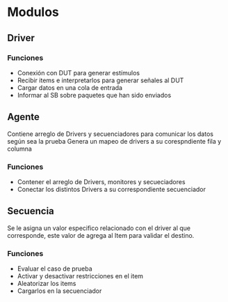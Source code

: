 # Modulos
## Driver
### Funciones
- Conexión con DUT para generar estímulos
- Recibir items e interpretarlos para generar señales al DUT
- Cargar datos en una cola de entrada
- Informar al SB sobre paquetes que han sido enviados
## Agente
Contiene arreglo de Drivers y secuenciadores para comunicar los datos según sea la prueba
Genera un mapeo de drivers a su corespndiente fila y columna
### Funciones
- Contener el arreglo de Drivers, monitores y secueciadores
- Conectar los distintos Drivers a su correspondiente secuenciador
## Secuencia
Se le asigna un valor especifico relacionado con el driver al que corresponde, este valor de agrega al Item para validar el destino.
### Funciones
- Evaluar el caso de prueba
- Activar y desactivar restricciones en el item 
- Aleatorizar los items 
- Cargarlos en la secuenciador




